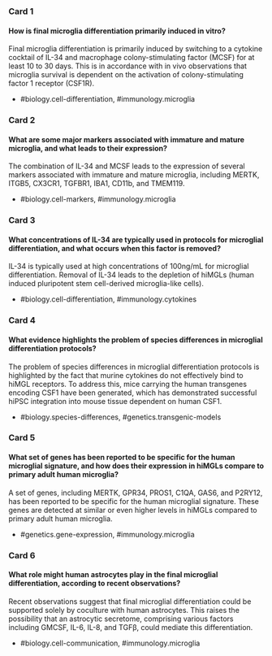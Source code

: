 ### Card 1

#### How is final microglia differentiation primarily induced in vitro?

Final microglia differentiation is primarily induced by switching to a cytokine cocktail of IL-34 and macrophage colony-stimulating factor (MCSF) for at least 10 to 30 days. This is in accordance with in vivo observations that microglia survival is dependent on the activation of colony-stimulating factor 1 receptor (CSF1R).

- #biology.cell-differentiation, #immunology.microglia

### Card 2

#### What are some major markers associated with immature and mature microglia, and what leads to their expression?

The combination of IL-34 and MCSF leads to the expression of several markers associated with immature and mature microglia, including MERTK, ITGB5, CX3CR1, TGFBR1, IBA1, CD11b, and TMEM119.

- #biology.cell-markers, #immunology.microglia

### Card 3

#### What concentrations of IL-34 are typically used in protocols for microglial differentiation, and what occurs when this factor is removed?

IL-34 is typically used at high concentrations of $100 \mathrm{ng} / \mathrm{mL}$ for microglial differentiation. Removal of IL-34 leads to the depletion of hiMGLs (human induced pluripotent stem cell-derived microglia-like cells).

- #biology.cell-differentiation, #immunology.cytokines

### Card 4

#### What evidence highlights the problem of species differences in microglial differentiation protocols?

The problem of species differences in microglial differentiation protocols is highlighted by the fact that murine cytokines do not effectively bind to hiMGL receptors. To address this, mice carrying the human transgenes encoding CSF1 have been generated, which has demonstrated successful hiPSC integration into mouse tissue dependent on human CSF1.

- #biology.species-differences, #genetics.transgenic-models

### Card 5

#### What set of genes has been reported to be specific for the human microglial signature, and how does their expression in hiMGLs compare to primary adult human microglia?

A set of genes, including MERTK, GPR34, PROS1, C1QA, GAS6, and P2RY12, has been reported to be specific for the human microglial signature. These genes are detected at similar or even higher levels in hiMGLs compared to primary adult human microglia.

- #genetics.gene-expression, #immunology.microglia

### Card 6

#### What role might human astrocytes play in the final microglial differentiation, according to recent observations?

Recent observations suggest that final microglial differentiation could be supported solely by coculture with human astrocytes. This raises the possibility that an astrocytic secretome, comprising various factors including GMCSF, IL-6, IL-8, and TGFβ, could mediate this differentiation.

- #biology.cell-communication, #immunology.microglia